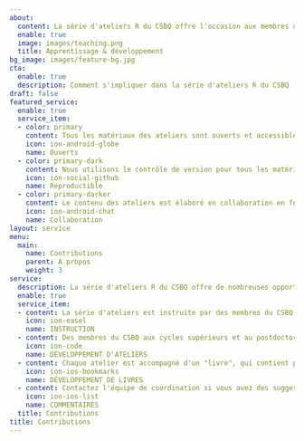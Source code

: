 ```yaml
---
about:
  content: La série d'ateliers R du CSBQ offre l'occasion aux membres du CSBQ aux cycles supérieurs et au postdoctorat d'améliorer leurs capacités d'enseignement et d'apprentissage par la présentation et le développement d'ateliers de statistique et de programmation. Nous apprécions énormément les contributions apportées à la série, et nous comptons sur l'engagement de la communauté du CSBQ pour améliorer constamment nos ateliers. Pour encourager les contributions de la communauté, nous gardons nos ateliers en libre accès, reproductibles, et encourageons la collaboration. <br><br><b>Le CSBQ offre des <a href = "https://qcbs.ca/fr/bourses/prix-dapprentissage-et-de-developpement-pad/">Prix d'Apprentissage et de Développement (PAD)</a> pour soutenir les membres du CSBQ aux cycles supérieurs et au postdoctorat qui instruisent ou développent des ateliers.</b> Nous accueillons également les commentaires volontaires de la communauté pour garder les ateliers à jour et aussi utiles que possible! <br><br> Pour plus d'informations sur les contributions:<br> <a href="http://r.qcbs.ca/presenter-developer-protocol/" button type="button" class="btn btn-default">Consultez notre Protocole pour la présentation et le développement</button></a>
  enable: true
  image: images/teaching.png
  title: Apprentissage & développement
bg_image: images/feature-bg.jpg
cta:
  enable: true
  description: Comment s'impliquer dans la série d'ateliers R du CSBQ
draft: false
featured_service:
  enable: true
  service_item:
  - color: primary
    content: Tous les matériaux des ateliers sont ouverts et accessibles toute l'année.
    icon: ion-android-globe
    name: Ouverts
  - color: primary-dark
    content: Nous utilisons le contrôle de version pour tous les matériaux de l'atelier pour assurer la reproductibilité.
    icon: ion-social-github
    name: Reproductible
  - color: primary-darker
    content: Le contenu des ateliers est élaboré en collaboration en fonction des commentaires de la communauté.
    icon: ion-android-chat
    name: Collaboration
layout: service
menu:
  main:
    name: Contributions
    parent: À propos
    weight: 3
service:
  description: La série d'ateliers R du CSBQ offre de nombreuses opportunités d'apprentissage pour toute la communauté du CSBQ. Que vous soyez intéressé à développer vos capacités d'enseignement, à améliorer vos compétences techniques, ou à travailler en collaboration avec un large réseau, il y a <b>toujours</b> de la place pour vos contributions. <br><br><b>Le CSBQ offre des <a href = "https://qcbs.ca/fr/bourses/prix-dapprentissage-et-de-developpement-pad/">Prix d'Apprentissage et de Développement (PAD)</a> pour soutenir les membres des cycles supérieurs et au postdoctorat du CSBQ qui instruisent ou développent des ateliers.</b> Nous accueillons également les commentaires volontaires de la communauté pour garder les ateliers à jour et aussi utiles que possible!<br>
  enable: true
  service_item:
  - content: La série d'ateliers est instruite par des membres du CSBQ aux cycles supérieurs et au postdoctorat, en anglais et en français, chaque année. Chaque personne qui présente un atelier reçoit un <b><a href = "https://qcbs.ca/fr/bourses/prix-dapprentissage-et-de-developpement-pad/">Prix d'Apprentissage et de Développement (PAD)</a></b>.
    icon: ion-easel
    name: INSTRUCTION
  - content: Des membres du CSBQ aux cycles supérieurs et au postdoctorat améliorent constamment le contenu des ateliers, qui sont toutes rédigées en RMarkdown et hébergées sur GitHub. Chaque personne qui développe un atelier reçoit un <b><a href = "https://qcbs.ca/fr/bourses/prix-dapprentissage-et-de-developpement-pad/">Prix d'Apprentissage et de Développement (PAD)</a></b>.
    icon: ion-code
    name: DÉVELOPPEMENT D'ATELIERS
  - content: Chaque atelier est accompagné d'un "livre", qui contient plus d'explications et un code que vous pouvez essayer à votre rythme. Chaque personne qui développe un livre reçoit un <b><a href = "https://qcbs.ca/fr/bourses/prix-dapprentissage-et-de-developpement-pad/">Prix d'Apprentissage et de Développement (PAD)</a></b>.
    icon: ion-ios-bookmarks
    name: DÉVELOPPEMENT DE LIVRES
  - content: Contactez l'équipe de coordination si vous avez des suggestions, des commentaires ou des questions sur la série d'ateliers R du CSBQ. Si vous souhaitez signaler des problèmes spécifiques à un atelier (coquilles, erreurs, clarifications), veuillez ouvrir un problème sur notre <a href = "https://github.com/QCBSRworkshops">GitHub</a> pour nous en informer!
    icon: ion-ios-list
    name: COMMENTAIRES
  title: Contributions
title: Contributions
---
```

